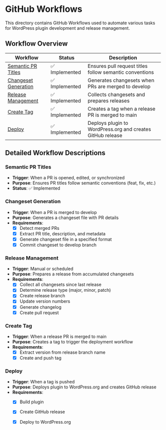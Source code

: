 # GitHub Workflows

This directory contains GitHub Workflows used to automate various tasks for WordPress plugin development and release management.

## Workflow Overview

| Workflow | Status | Description |
|----------|--------|-------------|
| [Semantic PR Titles](./semantic-pr-titles.yml) | ✅ Implemented | Ensures pull request titles follow semantic conventions |
| [Changeset Generation](./generate-changeset.yml) | ✅ Implemented | Generates changesets when PRs are merged to develop |
| [Release Management](./release-management.yml) | ✅ Implemented | Collects changesets and prepares releases |
| [Create Tag](./create-tag.yml) | ✅ Implemented | Creates a tag when a release PR is merged to main |
| [Deploy](./deploy.yml) | ✅ Implemented | Deploys plugin to WordPress.org and creates GitHub release |

## Detailed Workflow Descriptions

### Semantic PR Titles
- **Trigger**: When a PR is opened, edited, or synchronized
- **Purpose**: Ensures PR titles follow semantic conventions (feat, fix, etc.)
- **Status**: ✅ Implemented

### Changeset Generation
- **Trigger**: When a PR is merged to develop
- **Purpose**: Generates a changeset file with PR details
- **Requirements**:
  - [x] Detect merged PRs
  - [x] Extract PR title, description, and metadata
  - [x] Generate changeset file in a specified format
  - [x] Commit changeset to develop branch

### Release Management
- **Trigger**: Manual or scheduled
- **Purpose**: Prepares a release from accumulated changesets
- **Requirements**:
  - [x] Collect all changesets since last release
  - [x] Determine release type (major, minor, patch)
  - [x] Create release branch
  - [x] Update version numbers
  - [x] Generate changelog
  - [x] Create pull request

### Create Tag
- **Trigger**: When a release PR is merged to main
- **Purpose**: Creates a tag to trigger the deployment workflow
- **Requirements**:
  - [x] Extract version from release branch name
  - [x] Create and push tag

### Deploy
- **Trigger**: When a tag is pushed
- **Purpose**: Deploys plugin to WordPress.org and creates GitHub release
- **Requirements**:
  - [x] Build plugin
  - [x] Create GitHub release
  - [x] Deploy to WordPress.org

